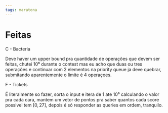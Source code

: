 ```yaml
---
tags: maratona
---
```


# Feitas

C - Bacteria

Deve haver um upper bound pra quantidade de operações que devem ser feitas, chutei 10⁶ durante o contest mas eu acho que duas ou tres operações e continuar com 2 elementos na priority queue ja deve quebrar, submitando aparentemente o limite é 4 operaçoes.

F - Tickets

É literalmente so fazer, sorta o input e itera de 1 ate 10⁶ calculando o valor pra cada cara, mantem um vetor de pontos pra saber quantos cada score possivel tem $[0, 27]$, depois é só responder as queries em ordem, tranquilo.
